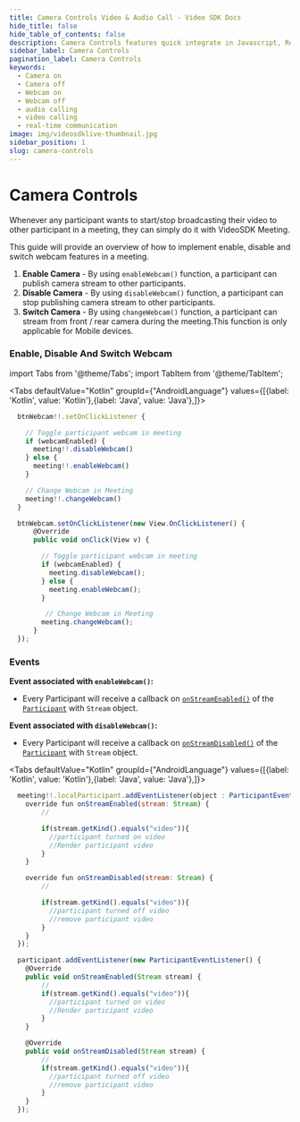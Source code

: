 ```yaml
---
title: Camera Controls Video & Audio Call - Video SDK Docs
hide_title: false
hide_table_of_contents: false
description: Camera Controls features quick integrate in Javascript, React JS, Android, IOS, React Native, Flutter with Video SDK to add live video & audio conferencing to your applications.
sidebar_label: Camera Controls
pagination_label: Camera Controls
keywords:
  - Camera on
  - Camera off
  - Webcam on
  - Webcam off
  - audio calling
  - video calling
  - real-time communication
image: img/videosdklive-thumbnail.jpg
sidebar_position: 1
slug: camera-controls
---
```


# Camera Controls

Whenever any participant wants to start/stop broadcasting their video to other participant in a meeting, they can simply do it with VideoSDK Meeting.

This guide will provide an overview of how to implement enable, disable and switch webcam features in a meeting.

1. **Enable Camera** - By using `enableWebcam()` function, a participant can publish camera stream to other participants.
2. **Disable Camera** - By using `disableWebcam()` function, a participant can stop publishing camera stream to other participants.
3. **Switch Camera** - By using `changeWebcam()` function, a participant can stream from front / rear camera during the meeting.This function is only applicable for Mobile devices.

### Enable, Disable And Switch Webcam

import Tabs from '@theme/Tabs';
import TabItem from '@theme/TabItem';

<Tabs
defaultValue="Kotlin"
groupId={"AndroidLanguage"}
values={[{label: 'Kotlin', value: 'Kotlin'},{label: 'Java', value: 'Java'},]}>

<TabItem value="Kotlin">

```js
  btnWebcam!!.setOnClickListener {

    // Toggle participant webcam in meeting
    if (webcamEnabled) {
      meeting!!.disableWebcam()
    } else {
      meeting!!.enableWebcam()
    }

    // Change Webcam in Meeting
    meeting!!.changeWebcam()
  }
```

</TabItem>

<TabItem value="Java">

```js
  btnWebcam.setOnClickListener(new View.OnClickListener() {
      @Override
      public void onClick(View v) {

        // Toggle participant webcam in meeting
        if (webcamEnabled) {
          meeting.disableWebcam();
        } else {
          meeting.enableWebcam();
        }

         // Change Webcam in Meeting
        meeting.changeWebcam();
      }
  });
```

</TabItem>

</Tabs>

### Events

**Event associated with `enableWebcam()`:**

- Every Participant will receive a callback on [`onStreamEnabled()`](../../../api/sdk-reference/participant-class/participant-event-listener-class.md#onstreamenabled) of the [`Participant`](../../../api/sdk-reference/participant-class//introduction.md) with `Stream` object.

**Event associated with `disableWebcam()`:**

- Every Participant will receive a callback on [`onStreamDisabled()`](../../../api/sdk-reference/participant-class/participant-event-listener-class.md#onstreamenabled) of the [`Participant`](../../../api/sdk-reference/participant-class//introduction.md) with `Stream` object.

<Tabs
defaultValue="Kotlin"
groupId={"AndroidLanguage"}
values={[{label: 'Kotlin', value: 'Kotlin'},{label: 'Java', value: 'Java'},]}>

<TabItem value="Kotlin">

```js
  meeting!!.localParticipant.addEventListener(object : ParticipantEventListener() {
    override fun onStreamEnabled(stream: Stream) {
        //

        if(stream.getKind().equals("video")){
          //participant turned on video
          //Render participant video
        }
    }

    override fun onStreamDisabled(stream: Stream) {
        //

        if(stream.getKind().equals("video")){
          //participant turned off video
          //remove participant video
        }
    }
  });
```

</TabItem>

<TabItem value="Java">

```js
  participant.addEventListener(new ParticipantEventListener() {
    @Override
    public void onStreamEnabled(Stream stream) {
        //
        if(stream.getKind().equals("video")){
          //participant turned on video
          //Render participant video
        }
    }

    @Override
    public void onStreamDisabled(Stream stream) {
        //
        if(stream.getKind().equals("video")){
          //participant turned off video
          //remove participant video
        }
    }
  });
```

</TabItem>

</Tabs>
